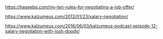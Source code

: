 https://haseebq.com/my-ten-rules-for-negotiating-a-job-offer/

https://www.kalzumeus.com/2012/01/23/salary-negotiation/

https://www.kalzumeus.com/2016/06/03/kalzumeus-podcast-episode-12-salary-negotiation-with-josh-doody/